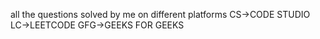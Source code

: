all the questions solved by me on different platforms
CS->CODE STUDIO
LC->LEETCODE
GFG->GEEKS FOR GEEKS
